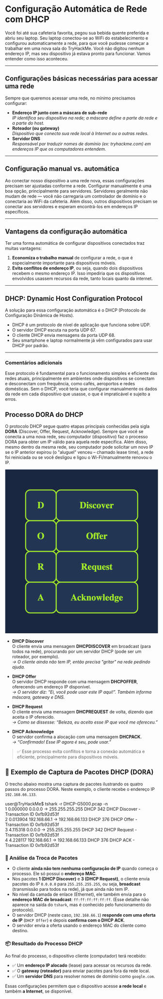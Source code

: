# Configuração Automática de Rede com DHCP

Você foi até sua cafeteria favorita, pegou sua bebida quente preferida e abriu seu laptop. Seu laptop conectou-se ao WiFi do estabelecimento e configurou automaticamente a rede, para que você pudesse começar a trabalhar em uma nova sala do TryHackMe. Você não digitou nenhum endereço IP, mas seu dispositivo já estava pronto para funcionar. Vamos entender como isso aconteceu.

---

## Configurações básicas necessárias para acessar uma rede

Sempre que queremos acessar uma rede, no mínimo precisamos configurar:

- **Endereço IP junto com a máscara de sub-rede**  
  _IP identifica seu dispositivo na rede; a máscara define a parte da rede e a parte do host._  
- **Roteador (ou gateway)**  
  _Dispositivo que conecta sua rede local à Internet ou a outras redes._  
- **Servidor DNS**  
  _Responsável por traduzir nomes de domínio (ex: tryhackme.com) em endereços IP que os computadores entendem._


---

## Configuração manual vs. automática

Ao conectar nosso dispositivo a uma rede nova, essas configurações precisam ser ajustadas conforme a rede. Configurar manualmente é uma boa opção, principalmente para servidores. Servidores geralmente não mudam de rede — você não carregaria um controlador de domínio e o conectaria ao WiFi da cafeteria. Além disso, outros dispositivos precisam se conectar aos servidores e esperam encontrá-los em endereços IP específicos.

---

## Vantagens da configuração automática

Ter uma forma automática de configurar dispositivos conectados traz muitas vantagens:

1. **Economiza o trabalho manual** de configurar a rede, o que é especialmente importante para dispositivos móveis.
2. **Evita conflitos de endereço IP**, ou seja, quando dois dispositivos recebem o mesmo endereço IP. Isso impediria que os dispositivos envolvidos usassem recursos da rede, tanto locais quanto da internet.

---

## DHCP: Dynamic Host Configuration Protocol

A solução para essa configuração automática é o DHCP (Protocolo de Configuração Dinâmica de Hosts). 

- DHCP é um protocolo de nível de aplicação que funciona sobre UDP.
- O servidor DHCP escuta na porta UDP 67.
- O cliente DHCP envia mensagens da porta UDP 68.
- Seu smartphone e laptop normalmente já vêm configurados para usar DHCP por padrão.

---

### Comentários adicionais

Esse protocolo é fundamental para o funcionamento simples e eficiente das redes atuais, principalmente em ambientes onde dispositivos se conectam e desconectam com frequência, como cafés, aeroportos e redes domésticas. Sem o DHCP, você teria que configurar manualmente os dados da rede em cada dispositivo que usasse, o que é impraticável e sujeito a erros.

## Processo DORA do DHCP

O protocolo DHCP segue quatro etapas principais conhecidas pela sigla **DORA** (Discover, Offer, Request, Acknowledge). Sempre que você se conecta a uma nova rede, seu computador (dispositivo) faz o processo DORA para obter um IP válido para aquela rede específica. Além disso, mesmo dentro da mesma rede, seu computador pode solicitar um novo IP se o IP anterior expirou (o "aluguel" venceu – chamado lease time), a rede foi reiniciada ou se você desligou e ligou o Wi-Fi/manualmente renovou o IP.

![alt text](image.png)

- **DHCP Discover**  
  O cliente envia uma mensagem **DHCPDISCOVER** em broadcast (para todos na rede), procurando por um servidor DHCP (pode ser um roteador, por exemplo).  
  _→ O cliente ainda não tem IP, então precisa "gritar" na rede pedindo ajuda._

- **DHCP Offer**  
  O servidor DHCP responde com uma mensagem **DHCPOFFER**, oferecendo um endereço IP disponível.  
  _→ O servidor diz: “Ei, você pode usar este IP aqui!”. Também informa máscara, gateway e DNS._

- **DHCP Request**  
  O cliente envia uma mensagem **DHCPREQUEST** de volta, dizendo que aceita o IP oferecido.  
  _→ Como se dissesse: “Beleza, eu aceito esse IP que você me ofereceu.”_

- **DHCP Acknowledge**  
  O servidor confirma a alocação com uma mensagem **DHCPACK**.  
  _→ “Confirmado! Esse IP agora é seu, pode usar.”_

> ✅ Esse processo evita conflitos e torna a conexão automática e eficiente, principalmente para dispositivos móveis.

## 🧪 Exemplo de Captura de Pacotes DHCP (DORA)

O trecho abaixo mostra uma captura de pacotes ilustrando os quatro passos do processo DORA. Neste exemplo, o cliente recebe o endereço IP `192.168.66.133`.

user@TryHackMe$ tshark -r DHCP-G5000.pcap -n <br>
1 0.000000 0.0.0.0 → 255.255.255.255 DHCP 342 DHCP Discover - Transaction ID 0xfb92d53f <br>
2 0.013904 192.168.66.1 → 192.168.66.133 DHCP 376 DHCP Offer - Transaction ID 0xfb92d53f <br>
3 4.115318 0.0.0.0 → 255.255.255.255 DHCP 342 DHCP Request - Transaction ID 0xfb92d53f <br>
4 4.228117 192.168.66.1 → 192.168.66.133 DHCP 376 DHCP ACK - Transaction ID 0xfb92d53f <br>


### 🧠 Análise da Troca de Pacotes

- O cliente **ainda não tem nenhuma configuração de IP** quando começa o processo. Ele só possui o **endereço MAC**.
- Nos pacotes **1 (DHCP Discover)** e **3 (DHCP Request)**, o cliente envia pacotes do IP `0.0.0.0` para `255.255.255.255`, ou seja, **broadcast** (transmissão para todos na rede), já que ainda não tem IP.
- No nível da camada de enlace (Ethernet), ele também envia para o **endereço MAC de broadcast**: `ff:ff:ff:ff:ff:ff`. (Esse detalhe não aparece na saída do `tshark`, mas é conhecido pelo funcionamento do protocolo).
- O servidor DHCP (neste caso, `192.168.66.1`) **responde com uma oferta de IP** (`DHCP Offer`) e depois **confirma com o DHCP ACK**.
- O servidor envia a oferta usando o endereço MAC do cliente como destino.

### 📦 Resultado do Processo DHCP

Ao final do processo, o dispositivo cliente (computador) terá recebido:

- ✅ Um **endereço IP alocado** (lease) para acessar os recursos da rede.
- ✅ O **gateway (roteador)** para enviar pacotes para fora da rede local.
- ✅ Um **servidor DNS** para resolver nomes de domínio como `google.com`.

Essas configurações permitem que o dispositivo acesse **a rede local** e também **a Internet**, se disponível.



